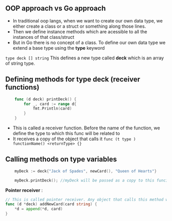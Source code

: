 ## OOP approach vs Go approach
- In traditional oop langs, when we want to create our own data type, we either create a class or a struct or something along those lines. 
- Then we define instance methods which are acessible to all the instances of that class/struct
- But in Go there is no concept of a class. To define our own data type we extend a base type using the **type** keyword

`type deck [] string`
This defines a new type called **deck** which is an array of string type. 

## Defining methods for type deck (receiver functions)
```go
    func (d deck) printDeck() {
        for _, card := range d{
            fmt.Println(card)
        }
    }
```
- This is called a receiver function. Before the name of the function, we define the type to which this func will be related to 
- It receives a copy of the object that calls it 
  `func (t type ) functionName() <returnType> {}`

## Calling methods on type variables
```go
    myDeck := deck{"Jack of Spades", newCard(), "Queen of Hearts"}

    myDeck.printDeck(); //myDeck will be passed as a copy to this funciton, therfore any changes made will not reflect in the original
```
**Pointer receiver** :
```go
// This is called pointer receiver. Any object that calls this method will have it's address passed to this and stored inside the variable d
func (d *deck) addNewCard(card string) {
	*d = append(*d, card)
}
```

